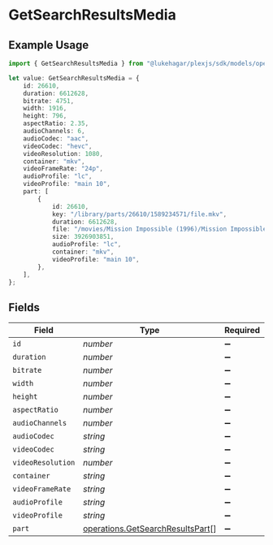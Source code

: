 # GetSearchResultsMedia

## Example Usage

```typescript
import { GetSearchResultsMedia } from "@lukehagar/plexjs/sdk/models/operations";

let value: GetSearchResultsMedia = {
    id: 26610,
    duration: 6612628,
    bitrate: 4751,
    width: 1916,
    height: 796,
    aspectRatio: 2.35,
    audioChannels: 6,
    audioCodec: "aac",
    videoCodec: "hevc",
    videoResolution: 1080,
    container: "mkv",
    videoFrameRate: "24p",
    audioProfile: "lc",
    videoProfile: "main 10",
    part: [
        {
            id: 26610,
            key: "/library/parts/26610/1589234571/file.mkv",
            duration: 6612628,
            file: "/movies/Mission Impossible (1996)/Mission Impossible (1996) Bluray-1080p.mkv",
            size: 3926903851,
            audioProfile: "lc",
            container: "mkv",
            videoProfile: "main 10",
        },
    ],
};
```

## Fields

| Field                                                                                       | Type                                                                                        | Required                                                                                    | Description                                                                                 | Example                                                                                     |
| ------------------------------------------------------------------------------------------- | ------------------------------------------------------------------------------------------- | ------------------------------------------------------------------------------------------- | ------------------------------------------------------------------------------------------- | ------------------------------------------------------------------------------------------- |
| `id`                                                                                        | *number*                                                                                    | :heavy_minus_sign:                                                                          | N/A                                                                                         | 26610                                                                                       |
| `duration`                                                                                  | *number*                                                                                    | :heavy_minus_sign:                                                                          | N/A                                                                                         | 6612628                                                                                     |
| `bitrate`                                                                                   | *number*                                                                                    | :heavy_minus_sign:                                                                          | N/A                                                                                         | 4751                                                                                        |
| `width`                                                                                     | *number*                                                                                    | :heavy_minus_sign:                                                                          | N/A                                                                                         | 1916                                                                                        |
| `height`                                                                                    | *number*                                                                                    | :heavy_minus_sign:                                                                          | N/A                                                                                         | 796                                                                                         |
| `aspectRatio`                                                                               | *number*                                                                                    | :heavy_minus_sign:                                                                          | N/A                                                                                         | 2.35                                                                                        |
| `audioChannels`                                                                             | *number*                                                                                    | :heavy_minus_sign:                                                                          | N/A                                                                                         | 6                                                                                           |
| `audioCodec`                                                                                | *string*                                                                                    | :heavy_minus_sign:                                                                          | N/A                                                                                         | aac                                                                                         |
| `videoCodec`                                                                                | *string*                                                                                    | :heavy_minus_sign:                                                                          | N/A                                                                                         | hevc                                                                                        |
| `videoResolution`                                                                           | *number*                                                                                    | :heavy_minus_sign:                                                                          | N/A                                                                                         | 1080                                                                                        |
| `container`                                                                                 | *string*                                                                                    | :heavy_minus_sign:                                                                          | N/A                                                                                         | mkv                                                                                         |
| `videoFrameRate`                                                                            | *string*                                                                                    | :heavy_minus_sign:                                                                          | N/A                                                                                         | 24p                                                                                         |
| `audioProfile`                                                                              | *string*                                                                                    | :heavy_minus_sign:                                                                          | N/A                                                                                         | lc                                                                                          |
| `videoProfile`                                                                              | *string*                                                                                    | :heavy_minus_sign:                                                                          | N/A                                                                                         | main 10                                                                                     |
| `part`                                                                                      | [operations.GetSearchResultsPart](../../../sdk/models/operations/getsearchresultspart.md)[] | :heavy_minus_sign:                                                                          | N/A                                                                                         |                                                                                             |